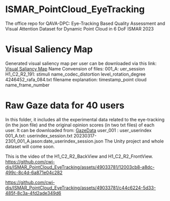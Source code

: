 # ISMAR_PointCloud_EyeTracking
The office repo for QAVA-DPC: Eye-Tracking Based Quality Assessment and Visual Attention Dataset for Dynamic Point Cloud in 6 DoF ISMAR 2023
# Visual Saliency Map 
Generated visual saliency map per user can be downloaded via this link: [Visual Saliancy Map](https://zenodo.org/records/10996417)
Name Convension of files:
001_A: uer_session  
H1_C2_R2_191: stimuli name_codec_distortion level_rotation_degree  
4246452_rafa_084.txt filename explanation: timestamp_point cloud name_frame_number  
# Raw Gaze data for 40 users
In this folder, it includes all the experimental data related to the eye-tracking (in the json file) and the original opinion scores (in two txt files) of each user. It can be downloaded from: [GazeData](https://zenodo.org/records/10996417)
user_001 : user_userindex
001_A.txt: userindex_session.txt
20230317-2301_001_A.jason:date_userindex_session.json
The Unity project and whole dataset will come soon.

This is the video of the H1_C2_R2_BackView and H1_C2_R2_FrontView.
https://github.com/cwi-dis/ISMAR_PointCloud_EyeTracking/assets/49033781/12003cb8-a8dc-499c-8c4d-6a871e04c282



https://github.com/cwi-dis/ISMAR_PointCloud_EyeTracking/assets/49033781/c44c6224-5d33-485f-8c3a-4fd2ade349d6

